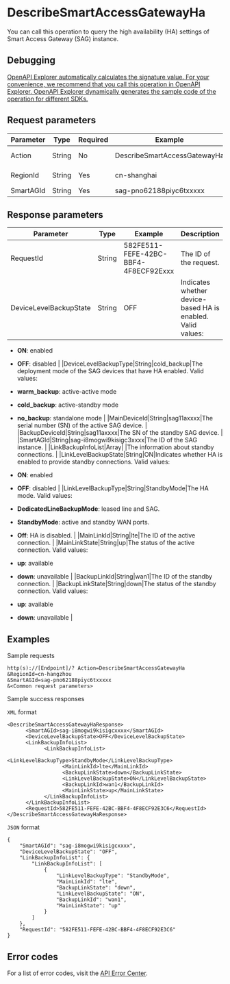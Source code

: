 # DescribeSmartAccessGatewayHa

You can call this operation to query the high availability \(HA\) settings of Smart Access Gateway \(SAG\) instance.

## Debugging

[OpenAPI Explorer automatically calculates the signature value. For your convenience, we recommend that you call this operation in OpenAPI Explorer. OpenAPI Explorer dynamically generates the sample code of the operation for different SDKs.](https://api.aliyun.com/#product=Smartag&api=DescribeSmartAccessGatewayHa&type=RPC&version=2018-03-13)

## Request parameters

|Parameter|Type|Required|Example|Description|
|---------|----|--------|-------|-----------|
|Action|String|No|DescribeSmartAccessGatewayHa|Set the value to **DescribeSmartAccessGatewayHa**. |
|RegionId|String|Yes|cn-shanghai|The ID of the region where the SAG instance is deployed. |
|SmartAGId|String|Yes|sag-pno62188piyc6txxxxx|The ID of the SAG instance. |

## Response parameters

|Parameter|Type|Example|Description|
|---------|----|-------|-----------|
|RequestId|String|582FE511-FEFE-42BC-BBF4-4F8ECF92Exxx|The ID of the request. |
|DeviceLevelBackupState|String|OFF|Indicates whether device-based HA is enabled. Valid values:

 -   **ON**: enabled
-   **OFF**: disabled |
|DeviceLevelBackupType|String|cold\_backup|The deployment mode of the SAG devices that have HA enabled. Valid values:

 -   **warm\_backup**: active-active mode
-   **cold\_backup**: active-standby mode
-   **no\_backup**: standalone mode |
|MainDeviceId|String|sag11axxxx|The serial number \(SN\) of the active SAG device. |
|BackupDeviceId|String|sag11axxxx|The SN of the standby SAG device. |
|SmartAGId|String|sag-i8mogwi9kisigc3xxxx|The ID of the SAG instance. |
|LinkBackupInfoList|Array| |The information about standby connections. |
|LinkLevelBackupState|String|ON|Indicates whether HA is enabled to provide standby connections. Valid values:

 -   **ON**: enabled
-   **OFF**: disabled |
|LinkLevelBackupType|String|StandbyMode|The HA mode. Valid values:

 -   **DedicatedLineBackupMode**: leased line and SAG.
-   **StandbyMode**: active and standby WAN ports.
-   **Off**: HA is disabled. |
|MainLinkId|String|lte|The ID of the active connection. |
|MainLinkState|String|up|The status of the active connection. Valid values:

 -   **up**: available
-   **down**: unavailable |
|BackupLinkId|String|wan1|The ID of the standby connection. |
|BackupLinkState|String|down|The status of the standby connection. Valid values:

 -   **up**: available
-   **down**: unavailable |

## Examples

Sample requests

```
http(s)://[Endpoint]/? Action=DescribeSmartAccessGatewayHa
&RegionId=cn-hangzhou
&SmartAGId=sag-pno62188piyc6txxxxx
&<Common request parameters>
```

Sample success responses

`XML` format

```
<DescribeSmartAccessGatewayHaResponse>
	  <SmartAGId>sag-i8mogwi9kisigcxxxx</SmartAGId>
	  <DeviceLevelBackupState>OFF</DeviceLevelBackupState>
	  <LinkBackupInfoList>
		    <LinkBackupInfoList>
			      <LinkLevelBackupType>StandbyMode</LinkLevelBackupType>
			      <MainLinkId>lte</MainLinkId>
			      <BackupLinkState>down</BackupLinkState>
			      <LinkLevelBackupState>ON</LinkLevelBackupState>
			      <BackupLinkId>wan1</BackupLinkId>
			      <MainLinkState>up</MainLinkState>
		    </LinkBackupInfoList>
	  </LinkBackupInfoList>
	  <RequestId>582FE511-FEFE-42BC-BBF4-4F8ECF92E3C6</RequestId>
</DescribeSmartAccessGatewayHaResponse>
```

`JSON` format

```
{
	"SmartAGId": "sag-i8mogwi9kisigcxxxx",
	"DeviceLevelBackupState": "OFF",
	"LinkBackupInfoList": {
		"LinkBackupInfoList": [
			{
				"LinkLevelBackupType": "StandbyMode",
				"MainLinkId": "lte",
				"BackupLinkState": "down",
				"LinkLevelBackupState": "ON",
				"BackupLinkId": "wan1",
				"MainLinkState": "up"
			}
		]
	},
	"RequestId": "582FE511-FEFE-42BC-BBF4-4F8ECF92E3C6"
}
```

## Error codes

For a list of error codes, visit the [API Error Center](https://error-center.alibabacloud.com/status/product/Smartag).

